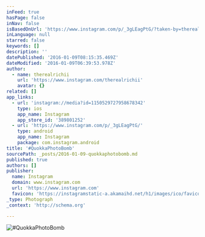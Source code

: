 ```yaml
---
inFeed: true
hasPage: false
inNav: false
isBasedOnUrl: 'https://www.instagram.com/p/_3gLEagPtG/?taken-by=therealrichii'
inLanguage: null
starred: false
keywords: []
description: ''
datePublished: '2016-01-09T08:15:35.469Z'
dateModified: '2016-01-09T06:39:53.978Z'
author:
  - name: therealrichii
    url: 'https://www.instagram.com/therealrichii'
    avatar: {}
related: []
app_links:
  - url: 'instagram://media?id=1150529727958678342'
    type: ios
    app_name: Instagram
    app_store_id: '389801252'
  - url: 'https://www.instagram.com/p/_3gLEagPtG/'
    type: android
    app_name: Instagram
    package: com.instagram.android
title: '#QuokkaPhotoBomb'
sourcePath: _posts/2016-01-09-quokkaphotobomb.md
published: true
authors: []
publisher:
  name: Instagram
  domain: www.instagram.com
  url: 'https://www.instagram.com'
  favicon: 'https://instagramstatic-a.akamaihd.net/h1/images/ico/favicon.ico/7cdab0872b15.ico'
_type: Photograph
_context: 'http://schema.org'

---
```

![&num;QuokkaPhotoBomb](https://scontent.cdninstagram.com/hphotos-xpt1/t51.2885-15/s640x640/sh0.08/e35/12353239_150180872016852_50196255_n.jpg)
